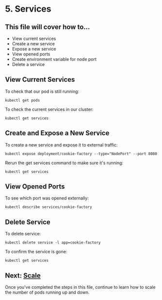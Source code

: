 # 5. Services
## This file will cover how to...
- View current services
- Create a new service
- Expose a new service
- View opened ports
- Create environment variable for node port
- Delete a service

## View Current Services
To check that our pod is still running:
```
kubectl get pods
```

To check the current services in our cluster:
```
kubectl get services
```
## Create and Expose a New Service
To create a new service and expose it to external traffic:
```
kubectl expose deployment/cookie-factory --type="NodePort" --port 8080
```

Rerun the get services command to make sure it's running:
```
kubectl get services
```
## View Opened Ports
To see which port was opened externally:
```
kubectl describe services/cookie-factory
```
## Delete Service
To delete service:
```
kubectl delete service -l app=cookie-factory
```

To confirm the service is gone:
```
kubectl get services
```

## Next: [Scale](./Step6_Scale.md)
Once you've completed the steps in this file, continue to learn how to scale the number of pods running up and down.